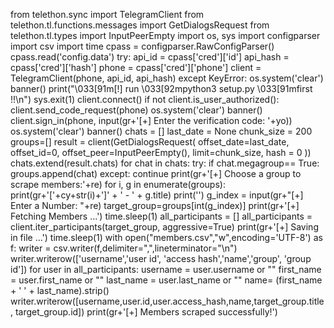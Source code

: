 from telethon.sync import TelegramClient
from telethon.tl.functions.messages import GetDialogsRequest
from telethon.tl.types import InputPeerEmpty
import os, sys
import configparser
import csv
import time
cpass = configparser.RawConfigParser()
cpass.read('config.data')
try:
    api_id = cpass['cred']['id']
    api_hash = cpass['cred']['hash']
    phone = cpass['cred']['phone']
    client = TelegramClient(phone, api_id, api_hash)
except KeyError:
    os.system('clear')
    banner()
    print("\033[91m[!] run \033[92mpython3 setup.py \033[91mfirst !!\n")
    sys.exit(1)
client.connect()
if not client.is_user_authorized():
    client.send_code_request(phone)
    os.system('clear')
    banner()
    client.sign_in(phone, input(gr+'[+] Enter the verification code: '+yo))
os.system('clear')
banner()
chats = []
last_date = None
chunk_size = 200
groups=[]
result = client(GetDialogsRequest(
             offset_date=last_date,
             offset_id=0,
             offset_peer=InputPeerEmpty(),
             limit=chunk_size,
             hash = 0
         ))
chats.extend(result.chats)
for chat in chats:
    try:
        if chat.megagroup== True:
            groups.append(chat)
    except:
        continue
print(gr+'[+] Choose a group to scrape members:'+re)
for i, g in enumerate(groups):
    print(gr+'['+cy+str(i)+']' + ' - ' + g.title)
print('')
g_index = input(gr+"[+] Enter a Number: "+re)
target_group=groups[int(g_index)]
print(gr+'[+] Fetching Members ...')
time.sleep(1)
all_participants = []
all_participants = client.iter_participants(target_group, aggressive=True)
print(gr+'[+] Saving in file ...')
time.sleep(1)
with open("members.csv","w",encoding='UTF-8') as f:
    writer = csv.writer(f,delimiter=",",lineterminator="\n")
    writer.writerow(['username','user id', 'access hash','name','group', 'group id'])
    for user in all_participants:
        username = user.username or ""
        first_name = user.first_name or ""
        last_name = user.last_name or ""
        name= (first_name + ' ' + last_name).strip()
        writer.writerow([username,user.id,user.access_hash,name,target_group.title, target_group.id])
print(gr+'[+] Members scraped successfully!')
